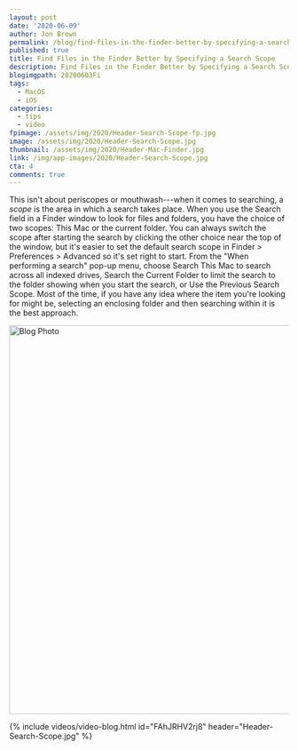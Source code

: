 ```yaml
---
layout: post
date: '2020-06-09'
author: Jon Brown
permalink: /blog/find-files-in-the-finder-better-by-specifying-a-search-scope/
published: true
title: Find Files in the Finder Better by Specifying a Search Scope
description: Find Files in the Finder Better by Specifying a Search Scope
blogimgpath: 20200603Fi
tags:
  - MacOS
  - iOS
categories:
  - tips
  - video
fpimage: /assets/img/2020/Header-Search-Scope-fp.jpg
image: /assets/img/2020/Header-Search-Scope.jpg
thumbnail: /assets/img/2020/Header-Mac-Finder.jpg
link: /img/app-images/2020/Header-Search-Scope.jpg
cta: 4
comments: true
---
```

This isn't about periscopes or mouthwash---when it comes to searching, a
*scope* is the area in which a search takes place. When you use the
Search field in a Finder window to look for files and folders, you have
the choice of two scopes: This Mac or the current folder. You can always
switch the scope after starting the search by clicking the other choice
near the top of the window, but it's easier to set the default search
scope in Finder \> Preferences \> Advanced so it's set right to start.
From the "When performing a search" pop-up menu, choose Search This Mac
to search across all indexed drives, Search the Current Folder to limit
the search to the folder showing when you start the search, or Use the
Previous Search Scope. Most of the time, if you have any idea where the
item you're looking for might be, selecting an enclosing folder and then
searching within it is the best approach.

<img alt="Blog Photo" src="{{ site.site_cdn }}/assets/img/blog/2020/20200603Fi/Finder-search-scope.png" class="img-fluid rounded m-2" width="700" />

{% include videos/video-blog.html id="FAhJRHV2rj8" header="Header-Search-Scope.jpg" %}